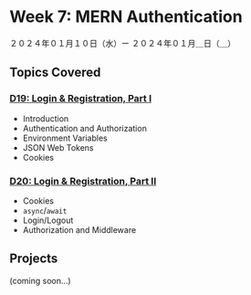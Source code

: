 # Week 7: MERN Authentication

２０２４年０１月１０日（水）ー ２０２４年０１月＿日（＿）

## Topics Covered

### [D19: Login & Registration, Part I](Lecture-Code/D19-Login_and_Registration_Part_I/)
- Introduction
- Authentication and Authorization
- Environment Variables
- JSON Web Tokens
- Cookies

### [D20: Login & Registration, Part II](#)
- Cookies
- `async`/`await`
- Login/Logout
- Authorization and Middleware

## Projects

(coming soon...)
